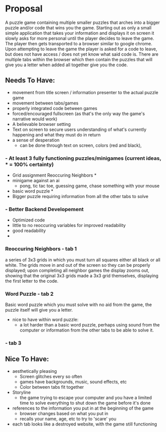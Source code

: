 # Proposal
A puzzle game containing multiple smaller puzzles that arches into a bigger puzzle and/or code that wins you the game. Starting out as only a small simple application that takes your information and displays it on screen it slowly asks for more personal until the player decides to leave the game. The player then gets transported to a browser similar to google chrome. Upon attempting to leave the game the player is asked for a code to leave, but does not have access / does not yet know what said code is. There are multiple tabs within the browser which then contain the puzzles that will give you a letter when added all together give you the code. 

## Needs To Have:
- movement from title screen / information presenter to the actual puzzle game
- movement between tabs/games
- properly integrated code between games
- forced/encouraged fullscreen (as that's the only way the game's narrative would work)
- A believable browser setting
- Text on screen to secure users understanding of what's currently happening and what they must do in return
- a sense of desperation
  - can be done through text on screen, colors (red and black), 
### - At least 3 fully functioning puzzles/minigames (current ideas, * = 100% certainty)
  - Grid assignment Reoccuring Neighbors *
  - minigame against an ai
    - pong, tic tac toe, guessing game, chase something with your mouse
  - basic word puzzle *
  - Bigger puzzle requiring information from all the other tabs to solve 
### - Better Backend Developement
  - Optimized code
  - little to no reoccuring variables for improved readability
  - good readability
  - 
  
### Reoccuring Neighbors - tab 1
a series of 3x3 grids in which you must turn all squares either all black or all white. The grids move in and out of the screen so they can be properly displayed; upon completing all neighbor games the display zooms out, showing that the original 3x3 grids made a 3x3 grid themselves, displaying the first letter to the code.

### Word Puzzle - tab 2
Basic word puzzle which you must solve with no aid from the game, the puzzle itself will give you a letter. 
- nice to have within word puzzle:
  - a lot harder than a basic word puzzle, perhaps using sound from the computer or information from the other tabs to be able to solve it.
  
###  - tab 3  
  
## Nice To Have:
- aesthetically pleasing
  - Screen glitches every so often
  - games have backgrounds, music, sound effects, etc
  - Color between tabs fit together
- Storyline
  - the game trying to escape your computer and you have a limited time to solve everything to shut down the game before it's done
- references to the information you put in at the beginning of the game
  - browser changes based on what you put in
  - recalls your name, age, etc to try to 'scare' you
- each tab looks like a destroyed website, with the game still functioning  
